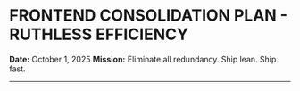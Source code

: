 <!-- Optimized: 2025-10-06 -->
<!-- RPM: 1.6.2.1.1.6.2.1_CONSOLIDATION_20251006 -->
<!-- Session: E2E RPM DNA Application -->
<!-- AOM: RND (Reggie & Dro) -->
<!-- COI: TECHNOLOGY -->
<!-- RPM: HIGH -->
<!-- ACTION: BUILD -->

# FRONTEND CONSOLIDATION PLAN - RUTHLESS EFFICIENCY

**Date:** October 1, 2025
**Mission:** Eliminate all redundancy. Ship lean. Ship fast.

---
